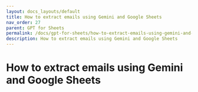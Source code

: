 ```yaml
---
layout: docs_layouts/default
title: How to extract emails using Gemini and Google Sheets
nav_order: 27
parent: GPT for Sheets
permalink: /docs/gpt-for-sheets/how-to-extract-emails-using-gemini-and-google-sheets
description: How to extract emails using Gemini and Google Sheets
---
```


# How to extract emails using Gemini and Google Sheets
